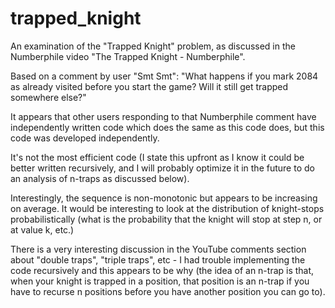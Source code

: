 # trapped_knight

An examination of the "Trapped Knight" problem, as discussed in the Numberphile video "The Trapped Knight - Numberphile".

Based on a comment by user "Smt Smt": "What happens if you mark 2084 as already visited before you start the game? Will it still get trapped somewhere else?"

It appears that other users responding to that Numberphile comment have independently written code which does the same as this code does, but this code was developed independently.

It's not the most efficient code (I state this upfront as I know it could be better written recursively, and I will probably optimize it in the future to do an analysis of n-traps as discussed below). 

Interestingly, the sequence is non-monotonic but appears to be increasing on average. It would be interesting to look at the distribution of knight-stops probabilistically (what is the probability that the knight will stop at step n, or at value k, etc.)
 
There is a very interesting discussion in the YouTube comments section about "double traps", "triple traps", etc - I had trouble implementing the code recursively and this appears to be why (the idea of an n-trap is that, when your knight is trapped in a position, that position is an n-trap if you have to recurse n positions before you have another position you can go to).
